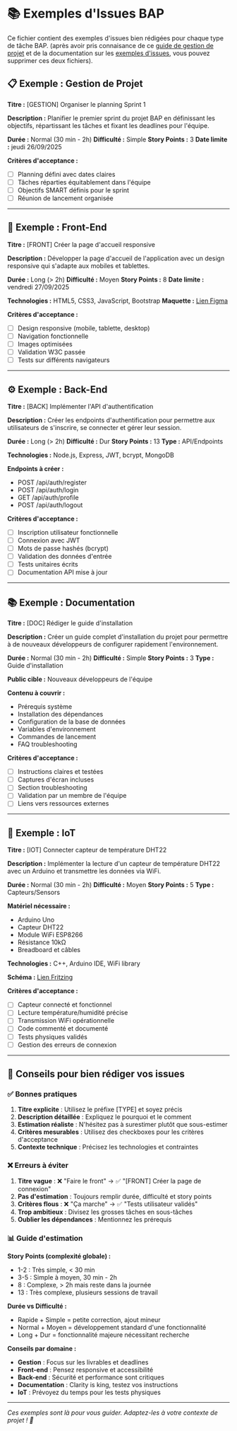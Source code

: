 # 📚 Exemples d'Issues BAP

Ce fichier contient des exemples d'issues bien rédigées pour chaque type de tâche BAP. (après avoir pris connaisance de ce [guide de gestion de projet](README.md) et de la documentation sur les [exemples d'issues](EXEMPLES_ISSUES.md), vous pouvez supprimer ces deux fichiers).

## 📋 Exemple : Gestion de Projet

**Titre :** [GESTION] Organiser le planning Sprint 1

**Description :**
Planifier le premier sprint du projet BAP en définissant les objectifs, répartissant les tâches et fixant les deadlines pour l'équipe.

**Durée :** Normal (30 min - 2h)
**Difficulté :** Simple
**Story Points :** 3
**Date limite :** jeudi 26/09/2025

**Critères d'acceptance :**
- [ ] Planning défini avec dates claires
- [ ] Tâches réparties équitablement dans l'équipe
- [ ] Objectifs SMART définis pour le sprint
- [ ] Réunion de lancement organisée

---

## 🎨 Exemple : Front-End

**Titre :** [FRONT] Créer la page d'accueil responsive

**Description :**
Développer la page d'accueil de l'application avec un design responsive qui s'adapte aux mobiles et tablettes.

**Durée :** Long (> 2h)
**Difficulté :** Moyen
**Story Points :** 8
**Date limite :** vendredi 27/09/2025

**Technologies :** HTML5, CSS3, JavaScript, Bootstrap
**Maquette :** [Lien Figma](https://figma.com/exemple)

**Critères d'acceptance :**
- [ ] Design responsive (mobile, tablette, desktop)
- [ ] Navigation fonctionnelle
- [ ] Images optimisées
- [ ] Validation W3C passée
- [ ] Tests sur différents navigateurs

---

## ⚙️ Exemple : Back-End

**Titre :** [BACK] Implémenter l'API d'authentification

**Description :**
Créer les endpoints d'authentification pour permettre aux utilisateurs de s'inscrire, se connecter et gérer leur session.

**Durée :** Long (> 2h)
**Difficulté :** Dur
**Story Points :** 13
**Type :** API/Endpoints

**Technologies :** Node.js, Express, JWT, bcrypt, MongoDB

**Endpoints à créer :**
- POST /api/auth/register
- POST /api/auth/login
- GET /api/auth/profile
- POST /api/auth/logout

**Critères d'acceptance :**
- [ ] Inscription utilisateur fonctionnelle
- [ ] Connexion avec JWT
- [ ] Mots de passe hashés (bcrypt)
- [ ] Validation des données d'entrée
- [ ] Tests unitaires écrits
- [ ] Documentation API mise à jour

---

## 📚 Exemple : Documentation

**Titre :** [DOC] Rédiger le guide d'installation

**Description :**
Créer un guide complet d'installation du projet pour permettre à de nouveaux développeurs de configurer rapidement l'environnement.

**Durée :** Normal (30 min - 2h)
**Difficulté :** Simple
**Story Points :** 3
**Type :** Guide d'installation

**Public cible :** Nouveaux développeurs de l'équipe

**Contenu à couvrir :**
- Prérequis système
- Installation des dépendances
- Configuration de la base de données
- Variables d'environnement
- Commandes de lancement
- FAQ troubleshooting

**Critères d'acceptance :**
- [ ] Instructions claires et testées
- [ ] Captures d'écran incluses
- [ ] Section troubleshooting
- [ ] Validation par un membre de l'équipe
- [ ] Liens vers ressources externes

---

## 🔌 Exemple : IoT

**Titre :** [IOT] Connecter capteur de température DHT22

**Description :**
Implémenter la lecture d'un capteur de température DHT22 avec un Arduino et transmettre les données via WiFi.

**Durée :** Normal (30 min - 2h)
**Difficulté :** Moyen
**Story Points :** 5
**Type :** Capteurs/Sensors

**Matériel nécessaire :**
- Arduino Uno
- Capteur DHT22
- Module WiFi ESP8266
- Résistance 10kΩ
- Breadboard et câbles

**Technologies :** C++, Arduino IDE, WiFi library

**Schéma :** [Lien Fritzing](https://fritzing.org/exemple)

**Critères d'acceptance :**
- [ ] Capteur connecté et fonctionnel
- [ ] Lecture température/humidité précise
- [ ] Transmission WiFi opérationnelle
- [ ] Code commenté et documenté
- [ ] Tests physiques validés
- [ ] Gestion des erreurs de connexion

---

## 🎯 Conseils pour bien rédiger vos issues

### ✅ Bonnes pratiques

1. **Titre explicite** : Utilisez le préfixe [TYPE] et soyez précis
2. **Description détaillée** : Expliquez le pourquoi et le comment
3. **Estimation réaliste** : N'hésitez pas à surestimer plutôt que sous-estimer
4. **Critères mesurables** : Utilisez des checkboxes pour les critères d'acceptance
5. **Contexte technique** : Précisez les technologies et contraintes

### ❌ Erreurs à éviter

1. **Titre vague** : ❌ "Faire le front" → ✅ "[FRONT] Créer la page de connexion"
2. **Pas d'estimation** : Toujours remplir durée, difficulté et story points
3. **Critères flous** : ❌ "Ça marche" → ✅ "Tests utilisateur validés"
4. **Trop ambitieux** : Divisez les grosses tâches en sous-tâches
5. **Oublier les dépendances** : Mentionnez les prérequis

### 📊 Guide d'estimation

**Story Points (complexité globale) :**
- 1-2 : Très simple, < 30 min
- 3-5 : Simple à moyen, 30 min - 2h
- 8 : Complexe, > 2h mais reste dans la journée
- 13 : Très complexe, plusieurs sessions de travail

**Durée vs Difficulté :**
- Rapide + Simple = petite correction, ajout mineur
- Normal + Moyen = développement standard d'une fonctionnalité
- Long + Dur = fonctionnalité majeure nécessitant recherche

**Conseils par domaine :**
- **Gestion** : Focus sur les livrables et deadlines
- **Front-end** : Pensez responsive et accessibilité
- **Back-end** : Sécurité et performance sont critiques
- **Documentation** : Clarity is king, testez vos instructions
- **IoT** : Prévoyez du temps pour les tests physiques

---

*Ces exemples sont là pour vous guider. Adaptez-les à votre contexte de projet ! 🚀*
